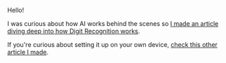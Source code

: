 Hello! 

I was curious about how AI works behind the scenes so [I made an article diving deep into how Digit Recognition works](https://medium.com/@santiagu.gap/uncovering-the-magic-1-c1c7e23f836a).

If you're curious about setting it up on your own device, [check this other article I made](https://medium.com/@santiagu.gap/how-to-test-out-the-digit-recognition-ai-that-i-built-b74897ab1086).
